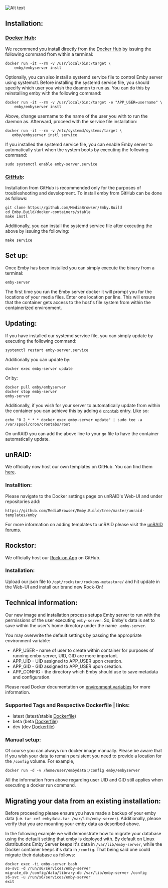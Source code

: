 ![Alt text](http://i.imgur.com/MHQCm40.png "")
## Installation:

### [Docker Hub](https://hub.docker.com/r/emby/embyserver/):
We recommend you install directly from the [Docker
Hub](https://hub.docker.com/r/emby/embyserver/) by issuing the following
command from within a terminal:
```
docker run -it --rm -v /usr/local/bin:/target \
    emby/embyserver instl
```

Optionally, you can also install a systemd service file to control Emby server
using systemctl.  Before installing the systemd service file, you should
specify which user you wish the deamon to run as. You can do this by
reinstalling emby with the following command:
```
docker run -it --rm -v /usr/local/bin:/target -e "APP_USER=username" \
    emby/embyserver instl
```
Above, change username to the name of the user you with to run the daemon as.
Afterward, proceed with the service file installation:
```
docker run -it --rm -v /etc/systemd/system:/target \
   emby/embyserver instl service
```
If you installed the systemd service file, you can enable Emby server to
automatically start when the system boots by executing the following command:
```
sudo systemctl enable emby-server.service
```

### [GitHub](https://github.com/MediaBrowser/Emby.Build):
Installation from GitHub is recommended only for the purposes of
troubleshooting and development. To install emby from GitHub can be done as
follows:
```
git clone https://github.com/MediaBrowser/Emby.Build
cd Emby.Build/docker-containers/stable
make instl
```
Additionally, you can install the systemd service file after executing the
above by issuing the following:
```
make service
```
## Set up:

Once Emby has been installed you can simply execute the binary from a terminal:
```
emby-server
```

The first time you run the Emby server docker it will prompt you for the
locations of your media files. Enter one location per line. This will ensure
that the container gets access to the host's file system from within the
containerized environment.

## Updating:
If you have installed our systemd service file, you can simply update by
executing the following command:
```
systemctl restart emby-server.service
```
Additionally you can update by:
```
docker exec emby-server update
```
Or by:
```
docker pull emby/embyserver
docker stop emby-server
emby-server
```

Additionally, if you wish for your server to automatically update from within
the container you can achieve this by adding
a [`crontab`](https://en.wikipedia.org/wiki/Cron) entry. Like so:
```
echo "0 2 * * * docker exec emby-server update" | sudo tee -a /var/spool/cron/crontabs/root
```
On unRAID you can add the above line to your `go` file to have the container
automatically update.

## unRAID:
We officially now host our own templates on GitHub. You can find them
[here](https://github.com/MediaBrowser/Emby.Build/tree/master/unraid-templates/emby).

### Installtion:
Please navigate to the Docker settings page on unRAID's Web-UI and under
repositories add:
```
https://github.com/MediaBrowser/Emby.Build/tree/master/unraid-templates/emby
```
For more information on adding templates to unRAID please visit the [unRAID forums](https://lime-technology.com/forum/).

## Rockstor:
We officially host our [Rock-on App](https://github.com/MediaBrowser/Emby.Build/tree/master/rockstor-plugins/embyserver.json) on GitHub.

### Installation:
Upload our json file to `/opt/rockstor/rockons-metastore/` and hit update in the Web-UI and install our brand new Rock-On!

## Technical information:
Our new image and installation process setups Emby server to run with the
permissions of the user executing `emby-server`. So, Emby's data is set to save
within the user's home directory under the name `.emby-server`.

You may overwrite the default settings by passing the appropriate environment variable:
* APP_USER - name of user to create within container for purposes of running emby-server, UID, GID are more important.
* APP_UID - UID assigned to APP_USER upon creation.
* APP_GID - GID assigned to APP_USER upon creation.
* APP_CONFIG - the directory which Emby should use to save metadata and configuration.

Please read Docker documentation on [environment variables](https://docs.docker.com/engine/reference/run/#env-environment-variables) for more information.

### Supported Tags and Respective Dockerfile | links:
* latest (latest/stable [Dockerfile](https://github.com/MediaBrowser/Emby.Build/blob/master/docker-containers/stable/Dockerfile))
* beta (beta [Dockerfile](https://github.com/MediaBrowser/Emby.Build/blob/master/docker-containers/beta/Dockerfile))
* dev (dev [Dockerfile](https://github.com/MediaBrowser/Emby.Build/blob/master/docker-containers/dev/Dockerfile))

### Manual setup:
Of course you can always run docker image manually. Please be aware that if you
wish your data to remain persistent you need to provide a location for the
`/config` volume. For example,
```
docker run -d -v /home/user/embydata:/config emby/embyserver
```
All the information from above regarding user UID and GID still applies when
executing a docker run command.

## Migrating your data from an existing installation:
Before proceeding please ensure you have made a backup of your emby data (i.e.
`tar cvf embydata.tar /var/lib/emby-server`). Additionally, please verify
that you are mounting your emby data as described above.

In the following example we will demonstrate how to migrate your database using
the default setting that emby is deployed with. By default on Linux
distributions Emby Server keeps it's data in ```/var/lib/emby-server```, while
the Docker container keeps it's data in ```/config```. That being said one
could migrate their database as follows:

```
docker exec -ti emby-server bash
s6-svc -d /run/s6/services/emby-server
migrate_db /config/data/library.db /var/lib/emby-server /config
s6-svc -u /run/s6/services/emby-server
exit
```
